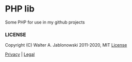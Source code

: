 # PHP lib

Some PHP for use in my github projects


### LICENSE

Copyright (C) Walter A. Jablonowski 2011-2020, MIT [License](LICENSE)

[Privacy](https://walter-a-jablonowski.github.io/privacy.html) | [Legal](https://walter-a-jablonowski.github.io/imprint.html)
